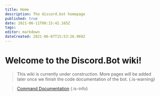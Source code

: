 ```yaml
---
title: Home
description: The discord.bot homepage
published: true
date: 2021-06-11T08:15:42.165Z
tags: 
editor: markdown
dateCreated: 2021-06-07T15:53:26.969Z
---
```


# Welcome to the Discord.Bot wiki!
> This wiki is currently under construction. More pages will be added later once we finish the code documentation of the bot.
{.is-warning}

> [Command Documentation](http://documentation.discordbot.cc/en/commands)
{.is-info}
